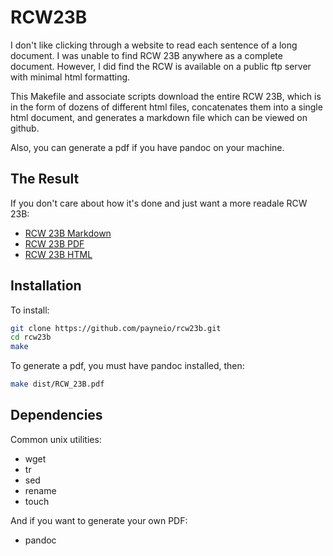 RCW23B
======

I don't like clicking through a website to read each sentence of a long document.
I was unable to find RCW 23B anywhere as a complete document. However, I did find
the RCW is available on a public ftp server with minimal html formatting.

This Makefile and associate scripts download the entire RCW 23B, 
which is in the form of dozens of 
different html files, concatenates them into a single html document, and
generates a markdown file which can be viewed on github.

Also, you can generate a pdf if you have pandoc on your machine.


The Result
------------

If you don't care about how it's done and just want a more readale RCW 23B:

- [RCW 23B Markdown](https://github.com/payneio/rcw23b/blob/master/dist/RCW_23B.md)
- [RCW 23B PDF](https://github.com/payneio/rcw23b/blob/master/dist/RCW_23B.pdf)
- [RCW 23B HTML](https://github.com/payneio/rcw23b/blob/master/dist/RCW_23B.html)

Installation
------------

To install:

```bash
git clone https://github.com/payneio/rcw23b.git
cd rcw23b
make
```

To generate a pdf, you must have pandoc installed, then:

```bash
make dist/RCW_23B.pdf
```

Dependencies
------------

Common unix utilities:

- wget
- tr
- sed
- rename
- touch

And if you want to generate your own PDF:

- pandoc

